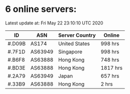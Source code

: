 # 6 online servers:

Latest update at: Fri May 22 23:10:10 UTC 2020

| ID | ASN | Server Country | Online |
| -- | --- | -------------- | ------ |
| #.D09B | AS174 | United States | 998 hrs |
| #.7F1D | AS63949 | Singapore | 998 hrs |
| #.B6F8 | AS63888 | Hong Kong | 748 hrs |
| #.BD3E | AS63888 | Hong Kong | 1817 hrs |
| #.2A79 | AS63949 | Japan | 657 hrs |
| #.33B9 | AS63888 | Hong Kong | 2 hrs |

